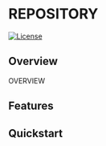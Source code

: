 # REPOSITORY

[![License](https://img.shields.io/badge/license-LICENSETYPE-blue.svg)](LICENSE)

## Overview
OVERVIEW


## Features

## Quickstart
```
```

